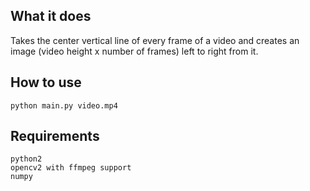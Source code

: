 ## What it does

Takes the center vertical line of every frame of a video and creates an image (video height x number of frames)  left to right from it. 

## How to use

`python main.py video.mp4`

## Requirements

```
python2
opencv2 with ffmpeg support
numpy
```
